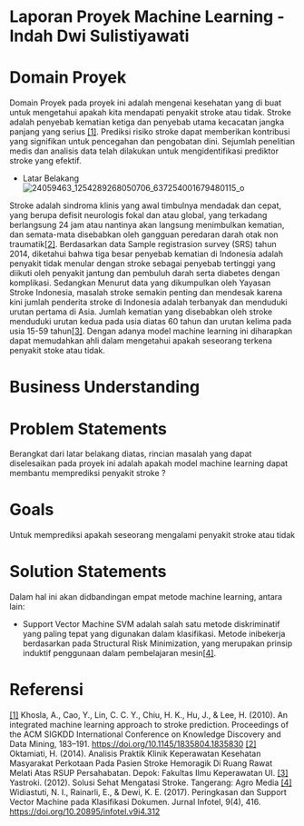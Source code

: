 # Laporan Proyek Machine Learning - Indah Dwi Sulistiyawati
# Domain Proyek
Domain Proyek pada proyek ini adalah mengenai kesehatan yang di buat untuk mengetahui apakah kita mendapati penyakit stroke atau tidak. Stroke adalah penyebab kematian ketiga dan penyebab utama kecacatan jangka panjang yang serius [[1]](https://dl.acm.org/doi/abs/10.1145/1835804.1835830). Prediksi risiko stroke dapat memberikan kontribusi yang signifikan untuk pencegahan dan pengobatan dini. Sejumlah penelitian medis dan analisis data telah dilakukan untuk mengidentifikasi prediktor stroke yang efektif. 
* Latar Belakang 
![24059463_1254289268050706_637254001679480115_o](https://user-images.githubusercontent.com/79253590/137060561-cd7e599f-821e-42b9-a1cc-691b8debcbc3.jpg)

Stroke adalah sindroma klinis yang awal timbulnya mendadak dan cepat, yang berupa defisit neurologis fokal dan atau global, yang terkadang berlangsung 24 jam atau nantinya akan   langsung   menimbulkan   kematian,   dan semata-mata      disebabkan      oleh      gangguan peredaran darah otak non traumatik[[2]](https://jurnal.unimus.ac.id/index.php/JKJ/article/view/3932). Berdasarkan data Sample registrasion survey (SRS) tahun 2014, diketahui bahwa tiga besar penyebab kematian di Indonesia adalah penyakit tidak menular dengan stroke sebagai penyebab tertinggi yang diikuti oleh penyakit jantung dan pembuluh darah serta diabetes dengan komplikasi.
Sedangkan Menurut    data    yang    dikumpulkan    oleh Yayasan   Stroke   Indonesia,   masalah   stroke semakin   penting   dan   mendesak   karena   kini jumlah   penderita   stroke   di   Indonesia   adalah terbanyak  dan  menduduki  urutan  pertama  di Asia.  Jumlah  kematian  yang  disebabkan  oleh stroke menduduki urutan kedua pada usia diatas 60  tahun  dan  urutan  kelima  pada  usia  15-59 tahun[[3]](https://books.google.co.id/books?hl=id&lr=&id=_JXagiMVRykC&oi=fnd&pg=PA1&dq=Solusi+Sehat+Mengatasi+Stroke.+Tangerang:+Agro+Media&ots=tITi22j2BQ&sig=D2wboLkxsM4itV0FOUHN8IWQEnQ&redir_esc=y#v=onepage&q=Solusi%20Sehat%20Mengatasi%20Stroke.%20Tangerang%3A%20Agro%20Media&f=false). Dengan adanya model machine learning ini diharapkan dapat memudahkan ahli dalam mengetahui apakah seseorang terkena penyakit stoke atau tidak. 
# Business Understanding
# Problem Statements
Berangkat dari latar belakang diatas, rincian masalah yang dapat diselesaikan pada proyek ini adalah apakah model machine learning dapat membantu memprediksi penyakit stroke ?
# Goals
Untuk memprediksi apakah seseorang mengalami penyakit stroke atau tidak
# Solution Statements
Dalam hal ini akan didbandingan empat metode machine learning, antara lain:
* Support Vector Machine
SVM adalah salah satu metode diskriminatif yang paling tepat yang digunakan dalam klasifikasi.   Metode   inibekerja   berdasarkan   pada Structural Risk Minimization, yang merupakan prinsip induktif  penggunaan  dalam  pembelajaran  mesin[[4]](https://ejournal.st3telkom.ac.id/index.php/infotel/article/view/312/209). 


# Referensi
[[1]](https://dl.acm.org/doi/abs/10.1145/1835804.1835830) Khosla, A., Cao, Y., Lin, C. C. Y., Chiu, H. K., Hu, J., & Lee, H. (2010). An integrated machine learning approach to stroke prediction. Proceedings of the ACM SIGKDD International Conference on Knowledge Discovery and Data Mining, 183–191. https://doi.org/10.1145/1835804.1835830
[[2]](https://jurnal.unimus.ac.id/index.php/JKJ/article/view/3932) Oktamiati,  H.  (2014).  Analisis  Praktik  Klinik Keperawatan      Kesehatan      Masyarakat Perkotaan Pada Pasien Stroke Hemoragik  Di  Ruang  Rawat  Melati  Atas RSUP Persahabatan. Depok: Fakultas Ilmu Keperawatan UI. 
[[3]](https://books.google.co.id/books?hl=id&lr=&id=_JXagiMVRykC&oi=fnd&pg=PA1&dq=Solusi+Sehat+Mengatasi+Stroke.+Tangerang:+Agro+Media&ots=tITi22j2BQ&sig=D2wboLkxsM4itV0FOUHN8IWQEnQ&redir_esc=y#v=onepage&q=Solusi%20Sehat%20Mengatasi%20Stroke.%20Tangerang%3A%20Agro%20Media&f=false) Yastroki. (2012). Solusi Sehat Mengatasi Stroke. Tangerang: Agro Media
[[4]](https://ejournal.st3telkom.ac.id/index.php/infotel/article/view/312/209) Widiastuti, N. I., Rainarli, E., & Dewi, K. E. (2017). Peringkasan dan Support Vector Machine pada Klasifikasi Dokumen. Jurnal Infotel, 9(4), 416. https://doi.org/10.20895/infotel.v9i4.312



